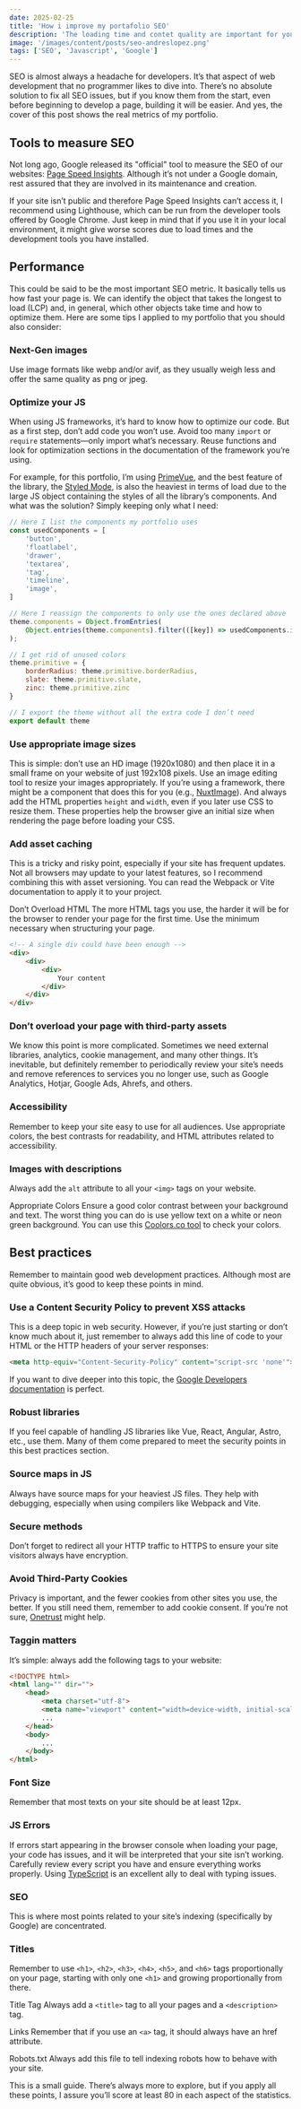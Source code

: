 ```yaml
---
date: 2025-02-25
title: 'How i improve my portafolio SEO'
description: 'The loading time and contet quality are important for your website'
image: '/images/content/posts/seo-andreslopez.png'
tags: ['SEO', 'Javascript', 'Google']
---
```


SEO is almost always a headache for developers. It’s that aspect of web development that no programmer likes to dive into. There’s no absolute solution to fix all SEO issues, but if you know them from the start, even before beginning to develop a page, building it will be easier. And yes, the cover of this post shows the real metrics of my portfolio.

## Tools to measure SEO

Not long ago, Google released its "official" tool to measure the SEO of our websites: [Page Speed Insights](https://pagespeed.web.dev/). Although it’s not under a Google domain, rest assured that they are involved in its maintenance and creation.

If your site isn’t public and therefore Page Speed Insights can’t access it, I recommend using Lighthouse, which can be run from the developer tools offered by Google Chrome. Just keep in mind that if you use it in your local environment, it might give worse scores due to load times and the development tools you have installed.

## Performance
This could be said to be the most important SEO metric. It basically tells us how fast your page is. We can identify the object that takes the longest to load (LCP) and, in general, which other objects take time and how to optimize them. Here are some tips I applied to my portfolio that you should also consider:

### Next-Gen images
Use image formats like webp and/or avif, as they usually weigh less and offer the same quality as png or jpeg.

### Optimize your JS
When using JS frameworks, it’s hard to know how to optimize our code. But as a first step, don’t add code you won’t use. Avoid too many `import` or `require` statements—only import what’s necessary. Reuse functions and look for optimization sections in the documentation of the framework you’re using.

For example, for this portfolio, I’m using [PrimeVue](https://primevue.org/), and the best feature of the library, the [Styled Mode](https://primevue.org/theming/styled/), is also the heaviest in terms of load due to the large JS object containing the styles of all the library’s components. And what was the solution? Simply keeping only what I need:

```js
// Here I list the components my portfolio uses  
const usedComponents = [  
    'button',  
    'floatlabel',  
    'drawer',  
    'textarea',  
    'tag',  
    'timeline',  
    'image',  
]  

// Here I reassign the components to only use the ones declared above  
theme.components = Object.fromEntries(  
    Object.entries(theme.components).filter(([key]) => usedComponents.includes(key))  
);  

// I get rid of unused colors  
theme.primitive = {  
    borderRadius: theme.primitive.borderRadius,  
    slate: theme.primitive.slate,  
    zinc: theme.primitive.zinc  
}  

// I export the theme without all the extra code I don’t need  
export default theme
```
  
### Use appropriate image sizes
This is simple: don’t use an HD image (1920x1080) and then place it in a small frame on your website of just 192x108 pixels. Use an image editing tool to resize your images appropriately. If you’re using a framework, there might be a component that does this for you (e.g., [NuxtImage](https://image.nuxt.com/)). And always add the HTML properties `height` and `width`, even if you later use CSS to resize them. These properties help the browser give an initial size when rendering the page before loading your CSS.

### Add asset caching
This is a tricky and risky point, especially if your site has frequent updates. Not all browsers may update to your latest features, so I recommend combining this with asset versioning. You can read the Webpack or Vite documentation to apply it to your project.

Don’t Overload HTML
The more HTML tags you use, the harder it will be for the browser to render your page for the first time. Use the minimum necessary when structuring your page.

```html
<!-- A single div could have been enough -->  
<div>  
    <div>  
        <div>  
            Your content  
        </div>  
    </div>  
</div>  
```

### Don’t overload your page with third-party assets
We know this point is more complicated. Sometimes we need external libraries, analytics, cookie management, and many other things. It’s inevitable, but definitely remember to periodically review your site’s needs and remove references to services you no longer use, such as Google Analytics, Hotjar, Google Ads, Ahrefs, and others.

### Accessibility
Remember to keep your site easy to use for all audiences. Use appropriate colors, the best contrasts for readability, and HTML attributes related to accessibility.

### Images with descriptions
Always add the `alt` attribute to all your `<img>` tags on your website.

Appropriate Colors
Ensure a good color contrast between your background and text. The worst thing you can do is use yellow text on a white or neon green background. You can use this [Coolors.co tool](https://coolors.co/contrast-checker/112a46-acc8e5) to check your colors.

## Best practices

Remember to maintain good web development practices. Although most are quite obvious, it’s good to keep these points in mind.

### Use a Content Security Policy to prevent XSS attacks

This is a deep topic in web security. However, if you’re just starting or don’t know much about it, just remember to always add this line of code to your HTML or the HTTP headers of your server responses:

```html
<meta http-equiv="Content-Security-Policy" content="script-src 'none'">  
```

If you want to dive deeper into this topic, the [Google Developers documentation](https://developer.chrome.com/docs/lighthouse/best-practices/csp-xss?utm_source=andreslopez) is perfect.

### Robust libraries
If you feel capable of handling JS libraries like Vue, React, Angular, Astro, etc., use them. Many of them come prepared to meet the security points in this best practices section.

### Source maps in JS
Always have source maps for your heaviest JS files. They help with debugging, especially when using compilers like Webpack and Vite.

### Secure methods
Don’t forget to redirect all your HTTP traffic to HTTPS to ensure your site visitors always have encryption.

### Avoid Third-Party Cookies
Privacy is important, and the fewer cookies from other sites you use, the better. If you still need them, remember to add cookie consent. If you’re not sure, [Onetrust](https://www.onetrust.com/es/) might help.

### Taggin matters
It’s simple: always add the following tags to your website:

```html
<!DOCTYPE html>  
<html lang="" dir="">  
    <head>  
        <meta charset="utf-8">  
        <meta name="viewport" content="width=device-width, initial-scale=1">  
        ...  
    </head>  
    <body>  
        ...  
    </body>  
</html>  
```

### Font Size
Remember that most texts on your site should be at least 12px.

### JS Errors
If errors start appearing in the browser console when loading your page, your code has issues, and it will be interpreted that your site isn’t working. Carefully review every script you have and ensure everything works properly. Using [TypeScript](https://www.typescriptlang.org/) is an excellent ally to deal with typing issues.

### SEO
This is where most points related to your site’s indexing (specifically by Google) are concentrated.

### Titles
Remember to use `<h1>`, `<h2>`, `<h3>`, `<h4>`, `<h5>`, and `<h6>` tags proportionally on your page, starting with only one `<h1>` and growing proportionally from there.

Title Tag
Always add a `<title>` tag to all your pages and a `<description>` tag.

Links
Remember that if you use an `<a>` tag, it should always have an href attribute.

Robots.txt
Always add this file to tell indexing robots how to behave with your site.

This is a small guide. There’s always more to explore, but if you apply all these points, I assure you’ll score at least 80 in each aspect of the statistics.